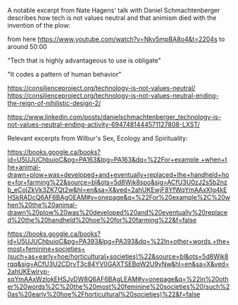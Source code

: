 A notable excerpt from Nate Hagens' talk with Daniel Schmachtenberger describes how tech is not values neutral and that animism died with the invention of the plow:

from here https://www.youtube.com/watch?v=Nkv5mpBA8o4&t=2204s to around 50:00

"Tech that is highly advantageous to use is obligate"

"It codes a pattern of human behavior"

https://consilienceproject.org/technology-is-not-values-neutral/
https://consilienceproject.org/technology-is-not-values-neutral-ending-the-reign-of-nihilistic-design-2/

https://www.linkedin.com/posts/danielschmachtenberger_technology-is-not-values-neutral-ending-activity-6947481444571127808-LXST/

Relevant excerpts from Wilbur's Sex, Ecology and Spirituality:

https://books.google.ca/books?id=U5UJUChbuioC&pg=PA163&lpg=PA163&dq=%22For+example,+when+the+animal-drawn+plow+was+developed+and+eventually+replaced+the+handheld+hoe+for+farming%22&source=bl&ots=5d8Wjk8spo&sig=ACfU3U0zJ2s5b2nzb_eColZkVk3ZK7Qt2w&hl=en&sa=X&ved=2ahUKEwjF8YfWqYmAAxXIg4kEHSkRADcQ6AF6BAgOEAM#v=onepage&q=%22For%20example%2C%20when%20the%20animal-drawn%20plow%20was%20developed%20and%20eventually%20replaced%20the%20handheld%20hoe%20for%20farming%22&f=false

https://books.google.ca/books?id=U5UJUChbuioC&pg=PA393&lpg=PA393&dq=%22In+other+words,+the+most+feminine+societies+(such+as+early+hoe/horticultural+societies)%22&source=bl&ots=5d8Wjk8rqq&sig=ACfU3U2CDrvT3c84YV0GAXTSEBqW2U9yNw&hl=en&sa=X&ved=2ahUKEwiryp-sqYmAAxWzlokEHSJvDW8Q6AF6BAgLEAM#v=onepage&q=%22In%20other%20words%2C%20the%20most%20feminine%20societies%20(such%20as%20early%20hoe%2Fhorticultural%20societies)%22&f=false
